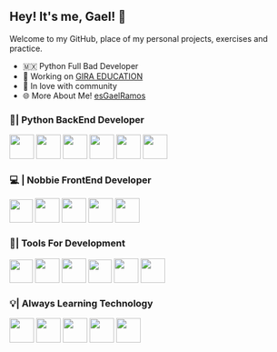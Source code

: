 ## Hey! It's me, Gael! 🦣
Welcome to my GitHub, place of my personal projects, exercises and practice. 
+ 🇲🇽 Python Full Bad Developer
+ 🚀 Working on [GIRA EDUCATION](https://girauni.com/) 
+ 🌱 In love with community
+ 🌐 More About Me! [esGaelRamos](https://esgaelramos.github.io/) 

### 🐍| Python BackEnd Developer

<img style="width:43px;" src="https://cdn.jsdelivr.net/gh/devicons/devicon/icons/python/python-original.svg" />
<img style="width:43px;" src="https://cdn.jsdelivr.net/gh/devicons/devicon/icons/django/django-plain.svg" />
<img style="width:43px;" src="https://cdn.jsdelivr.net/gh/devicons/devicon/icons/postgresql/postgresql-plain.svg" />
<img style="width:43px;" src="https://cdn.jsdelivr.net/gh/devicons/devicon/icons/fastapi/fastapi-original.svg" />
<img style="width:43px;" src="https://cdn.jsdelivr.net/gh/devicons/devicon/icons/mysql/mysql-original.svg" />
<img style="width:43px;" src="https://cdn.jsdelivr.net/gh/devicons/devicon/icons/flask/flask-original.svg" />

### 💻 | Nobbie FrontEnd Developer

<img style="width:41px;" src="https://cdn.jsdelivr.net/gh/devicons/devicon/icons/javascript/javascript-original.svg" />
<img style="width:43px;" src="https://cdn.jsdelivr.net/gh/devicons/devicon/icons/html5/html5-original.svg" />
<img style="width:43px;" src="https://cdn.jsdelivr.net/gh/devicons/devicon/icons/css3/css3-original.svg" />
<img style="width:43px;"src="https://cdn.jsdelivr.net/gh/devicons/devicon/icons/npm/npm-original-wordmark.svg" />
<img style="width:43px;" src="https://cdn.jsdelivr.net/gh/devicons/devicon/icons/nodejs/nodejs-original.svg" />

### 📌| Tools For Development 

<img style="width:41px;" src="https://cdn.jsdelivr.net/gh/devicons/devicon/icons/vscode/vscode-original.svg" />
<img style="width:43px;" src="https://cdn.jsdelivr.net/gh/devicons/devicon/icons/linux/linux-original.svg" />
<img style="width:43px;" src="https://cdn.jsdelivr.net/gh/devicons/devicon/icons/bash/bash-original.svg"/>
<img style="width:41px;" src="https://cdn.jsdelivr.net/gh/devicons/devicon/icons/git/git-original.svg" />
<img style="width:43px;" src="https://cdn.jsdelivr.net/gh/devicons/devicon/icons/digitalocean/digitalocean-original.svg" />
<img style="width:43px;" src="https://cdn.jsdelivr.net/gh/devicons/devicon/icons/docker/docker-original.svg" />

### 💡| Always Learning Technology

<img style="width:43px;" src="https://cdn.jsdelivr.net/gh/devicons/devicon/icons/numpy/numpy-original.svg" />
<img style="width:43px;" src="https://cdn.jsdelivr.net/gh/devicons/devicon/icons/pandas/pandas-original.svg" />
<img style="width:43px;" src="https://cdn.jsdelivr.net/gh/devicons/devicon/icons/vuejs/vuejs-original.svg" />
<img style="width:43px;" src="https://cdn.jsdelivr.net/gh/devicons/devicon/icons/mongodb/mongodb-original.svg" />
<img style="width:43px;" src="https://cdn.jsdelivr.net/gh/devicons/devicon/icons/terraform/terraform-original.svg" />
